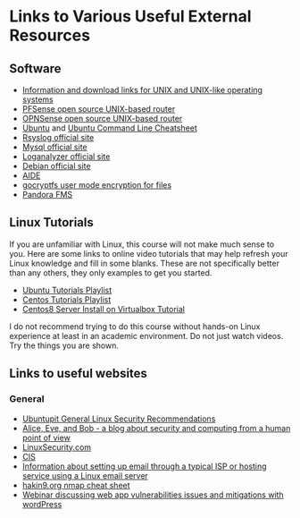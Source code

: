 # Links to Various Useful External Resources

## Software
* [Information and download links for UNIX and UNIX-like operating systems](http://distrowatch.com)
* [PFSense open source UNIX-based router](https://www.pfsense.org)
* [OPNSense open source UNIX-based router](https://opnsense.org)
* [Ubuntu](http://ubuntu.com) and [Ubuntu Command Line Cheatsheet](https://assets.ubuntu.com/v1/f401c3f4-Ubuntu_Server_CLI_pro_tips_2020-04.pdf)
* [Rsyslog official site](http://rsyslog.com)
* [Mysql official site](http://www.mysql.com)
* [Loganalyzer official site](http://loganalyzer.adiscon.com)
* [Debian official site](https://www.debian.org)
* [AIDE](https://aide.github.io)
* [gocryptfs user mode encryption for files](https://opensource.com/article/19/8/how-encrypt-files-gocryptfs)
* [Pandora FMS](https://pandorafms.org)

## Linux Tutorials
If you are unfamiliar with Linux, this course will not make much sense to you. Here are some links to online video tutorials that may help refresh your Linux knowledge and fill in some blanks. These are not specifically better than any others, they only examples to get you started.
* [Ubuntu Tutorials Playlist](https://www.youtube.com/playlist?list=PLS1QulWo1RIaS1s08yM5FGzPkXXKStVTX)
* [Centos Tutorials Playlist](https://www.youtube.com/watch?v=Mi6GUcSW5xs&list=PLT98CRl2KxKHLFBsl-ion7LzTnD79JDHp&index=26)
* [Centos8 Server Install on Virtualbox Tutorial](https://youtu.be/calXzDe3zjM)

I do not recommend trying to do this course without hands-on Linux experience at least in an academic environment. Do not just watch videos. Try the things you are shown.

## Links to useful websites
### General
* [Ubuntupit General Linux Security Recommendations](https://www.ubuntupit.com/best-linux-hardening-security-tips-a-comprehensive-checklist/)
* [Alice, Eve, and Bob - a blog about security and computing from a human point of view](https://aliceevebob.com)
* [LinuxSecurity.com](https://linuxsecurity.com)
* [CIS](https://cisecurity.org)
* [Information about setting up email through a typical ISP or hosting service using a Linux email server](https://zonzorp.github.io/NETS1028/Email-through-an-isp.md)
* [hakin9.org nmap cheat sheet](https://hakin9.org/nmap-cheat-sheet/)
* [Webinar discussing web app vulnerabilities issues and mitigations with wordPress](https://hs.wpengine.com/recorded-webinar-securewebinfrastructure-ty?utm_medium=email&utm_source=hubspot&utm_campaign=global_clicks&_hsenc=p2ANqtz-9UogCxAtiG6wKUPWnUqX24jnW9fexeWJlBcTvhu_r_-q0qYeYrfVQpuX2ILzGGjpl7zSl9sORvqt0jitEAxomTgaG2QUPt3tScz8a5YsTU79ozK_U&_hsmi=65420849&hsCtaTracking=04c55c3c-827a-41d2-96f8-1d177b4baa91%7C0c96a11f-f92e-4fc5-9de8-ce1308fa7af6)
